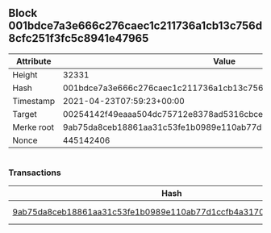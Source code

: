 ## Block 001bdce7a3e666c276caec1c211736a1cb13c756d8cfc251f3fc5c8941e47965

Attribute | Value
--- | ---
Height | 32331
Hash | 001bdce7a3e666c276caec1c211736a1cb13c756d8cfc251f3fc5c8941e47965
Timestamp | 2021-04-23T07:59:23+00:00
Target | 00254142f49eaaa504dc75712e8378ad5316cbcead634704b3734b6271167cc4
Merke root | 9ab75da8ceb18861aa31c53fe1b0989e110ab77d1ccfb4a31702354c504628c0
Nonce | 445142406

```

```

### Transactions

Hash | Amount
--- | ---
[9ab75da8ceb18861aa31c53fe1b0989e110ab77d1ccfb4a31702354c504628c0](9ab75da8ceb18861aa31c53fe1b0989e110ab77d1ccfb4a31702354c504628c0.md) | 10.00000000 SKEPTI 
